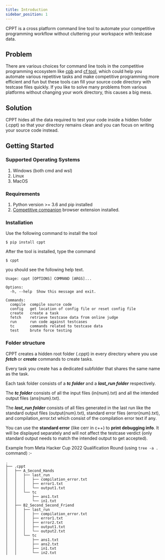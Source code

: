 ```yaml
---
title: Introduction
sidebar_position: 1
---
```


CPPT is a cross platform command line tool to automate your competitive programming workflow without cluttering your workspace with testcase data.

## Problem

There are various choices for command line tools in the competitive programming ecosystem like [cpb](https://searleser97.github.io/cpbooster/) and [cf tool](https://github.com/xalanq/cf-tool), which could help you automate various repetitive tasks and make competitive programming more efficient and fun but these tools can fill your source code directory with testcase files quickly. If you like to solve many problems from various platforms without changing your work directory, this causes a big mess.

## Solution

CPPT hides all the data required to test your code inside a hidden folder (.cppt) so that your directory remains clean and you can focus on writing your source code instead.

## Getting Started

### Supported Operating Systems

1. Windows (both cmd and wsl)
2. Linux
3. MacOS

### Requirements

1. Python version >= 3.6 and pip installed
2. [Competitive companion](https://github.com/jmerle/competitive-companion) browser extension installed.

### Installation

Use the following command to install the tool

```shell
$ pip install cppt
```

After the tool is installed, type the command

```shell
$ cppt
```

you should see the following help text.

```
Usage: cppt [OPTIONS] COMMAND [ARGS]...

Options:
  -h, --help  Show this message and exit.

Commands:
  compile  compile source code
  config   get location of config file or reset config file
  create   create a task
  fetch    retrieve testcase data from online judge
  run      run code against testcases
  tc       commands related to testcase data
  test     brute force testing
```

### Folder structure

CPPT creates a hidden root folder (.cppt) in every directory where you use **_fetch_** or **_create_** commands to create tasks.

Every task you create has a dedicated subfolder that shares the same name as the task.

Each task folder consists of a **_tc folder_** and a **_last_run folder_** respectively.

The **_tc folder_** consists of all the input files (in{num}.txt) and all the intended output files (ans{num}.txt).

The **_last_run folder_** consists of all files generated in the last run like the standard output files (output{num}.txt), standard error files (error{num}.txt), and compilation_error.txt which consist of the compilation error text if any.

You can use the **standard error** (like cerr in c++) to **print debugging info**. It will be displayed separately and will not affect the testcase verdict (only standard output needs to match the intended output to get accepted).

Example from Meta Hacker Cup 2022 Qualification Round (using `tree -a .` command) :-

```shell
.
├── .cppt
│   ├── A_Second_Hands
│   │   ├── last_run
│   │   │   ├── compilation_error.txt
│   │   │   ├── error1.txt
│   │   │   └── output1.txt
│   │   └── tc
│   │       ├── ans1.txt
│   │       └── in1.txt
│   ├── B2_Second_Second_Friend
│   │   ├── last_run
│   │   │   ├── compilation_error.txt
│   │   │   ├── error1.txt
│   │   │   ├── error2.txt
│   │   │   ├── output1.txt
│   │   │   └── output2.txt
│   │   └── tc
│   │       ├── ans1.txt
│   │       ├── ans2.txt
│   │       ├── in1.txt
│   │       └── in2.txt
```
